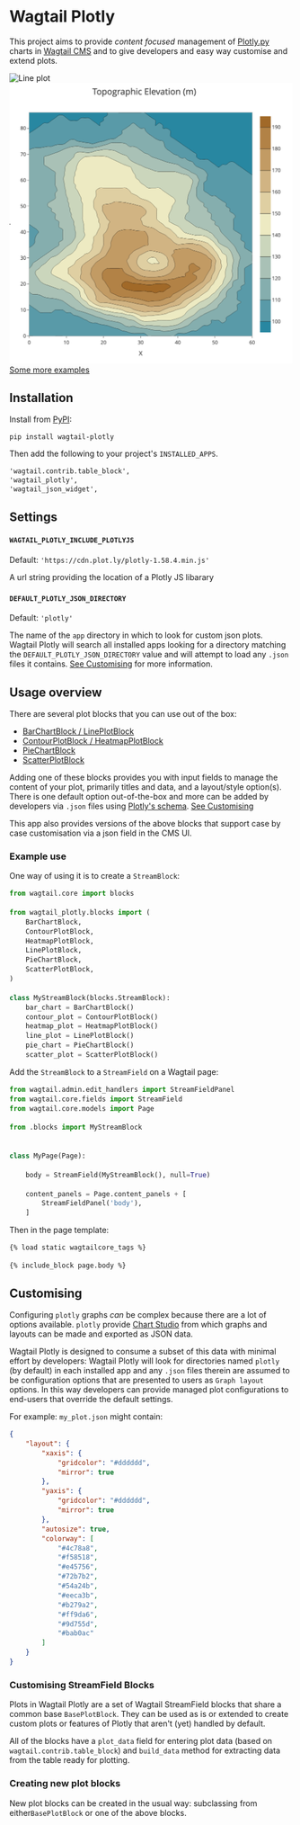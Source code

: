 # Wagtail Plotly

This project aims to provide *content focused* management of [Plotly.py](https://github.com/plotly/plotly.py) 
charts in [Wagtail CMS](https://wagtail.io) and to give developers and easy way customise and extend plots.

![Line plot](https://github.com/cursive-works/wagtail-plotly/blob/master/docs/img/lineplot.png)
![](https://github.com/cursive-works/wagtail-plotly/blob/master/docs/img/contourplot.png)
[Some more examples](https://github.com/cursive-works/wagtail-plotly/blob/master/docs/examples.md)

## Installation

Install from [PyPI](https://pypi.org/project/wagtail-plotly/):

```
pip install wagtail-plotly
```

Then add the following to your project's `INSTALLED_APPS`.

```
'wagtail.contrib.table_block',
'wagtail_plotly',
'wagtail_json_widget',
```

## Settings

#### `WAGTAIL_PLOTLY_INCLUDE_PLOTLYJS` 
Default: `'https://cdn.plot.ly/plotly-1.58.4.min.js'`

A url string providing the location of a Plotly JS libarary

#### `DEFAULT_PLOTLY_JSON_DIRECTORY` 
Default: `'plotly'`

The name of the `app` directory in which to look for custom json plots. Wagtail Plotly will search all installed apps looking for a directory matching the `DEFAULT_PLOTLY_JSON_DIRECTORY` value and will attempt to load any `.json` files it contains. [See Customising](#Customising) for more information.  

## Usage overview

There are several plot blocks that you can use out of the box:

* [BarChartBlock / LinePlotBlock](https://github.com/cursive-works/wagtail-plotly/blob/master/docs/bar_and_line.md)
* [ContourPlotBlock / HeatmapPlotBlock](https://github.com/cursive-works/wagtail-plotly/blob/master/docs/contour_and_heatmap.md)
* [PieChartBlock](https://github.com/cursive-works/wagtail-plotly/blob/master/docs/pie.md)
* [ScatterPlotBlock](https://github.com/cursive-works/wagtail-plotly/blob/master/docs/scatter.md)

Adding one of these blocks provides you with input fields to manage the content of your plot, primarily titles and data, and a layout/style option(s). There is one default option out-of-the-box and more can be added by developers via `.json` files using [Plotly's schema](https://plotly.com/python/reference/index/). [See Customising](#Customising)

This app also provides versions of the above blocks that support case by case customisation via a json field in the CMS UI.

### Example use

 One way of using it is to create a `StreamBlock`:

```python
from wagtail.core import blocks

from wagtail_plotly.blocks import (
    BarChartBlock,
    ContourPlotBlock,
    HeatmapPlotBlock,
    LinePlotBlock,
    PieChartBlock,
    ScatterPlotBlock,
)

class MyStreamBlock(blocks.StreamBlock):
    bar_chart = BarChartBlock()
    contour_plot = ContourPlotBlock()
    heatmap_plot = HeatmapPlotBlock()
    line_plot = LinePlotBlock()
    pie_chart = PieChartBlock()
    scatter_plot = ScatterPlotBlock()
```

Add the `StreamBlock` to a `StreamField` on a Wagtail page:

```python
from wagtail.admin.edit_handlers import StreamFieldPanel
from wagtail.core.fields import StreamField
from wagtail.core.models import Page

from .blocks import MyStreamBlock


class MyPage(Page):

    body = StreamField(MyStreamBlock(), null=True)

    content_panels = Page.content_panels + [
        StreamFieldPanel('body'),
    ]
```
Then in the page template:

```
{% load static wagtailcore_tags %}

{% include_block page.body %}
```

## Customising
Configuring `plotly` graphs *can* be complex because there are a lot of options available. `plotly` provide [Chart Studio](https://chart-studio.plotly.com) from which graphs and layouts can be made and exported as JSON data. 

Wagtail Plotly is designed to consume a subset of this data with minimal effort by developers:
Wagtail Plotly will look for directories named `plotly` (by default) in each installed app and any `.json` files therein are assumed to be configuration options that are presented to users as `Graph layout` options. In this way developers can provide managed plot configurations to end-users that override the default settings.

For example: `my_plot.json` might contain:
```json
{
    "layout": {
        "xaxis": {
            "gridcolor": "#dddddd",
            "mirror": true
        },
        "yaxis": {
            "gridcolor": "#dddddd",
            "mirror": true
        },
        "autosize": true,
        "colorway": [
            "#4c78a8",
            "#f58518",
            "#e45756",
            "#72b7b2",
            "#54a24b",
            "#eeca3b",
            "#b279a2",
            "#ff9da6",
            "#9d755d",
            "#bab0ac"
        ]
    }
}
```

### Customising StreamField Blocks

Plots in Wagtail Plotly are a set of Wagtail StreamField blocks that share a common base `BasePlotBlock`. They can be used as is or extended to create custom plots or features of Plotly that aren't (yet) handled by default. 

All of the blocks have a `plot_data` field for entering plot data (based on `wagtail.contrib.table_block`) and `build_data` method for extracting data from the table ready for plotting.

### Creating new plot blocks

New plot blocks can be created in the usual way: subclassing from either`BasePlotBlock` or one of the above blocks.
